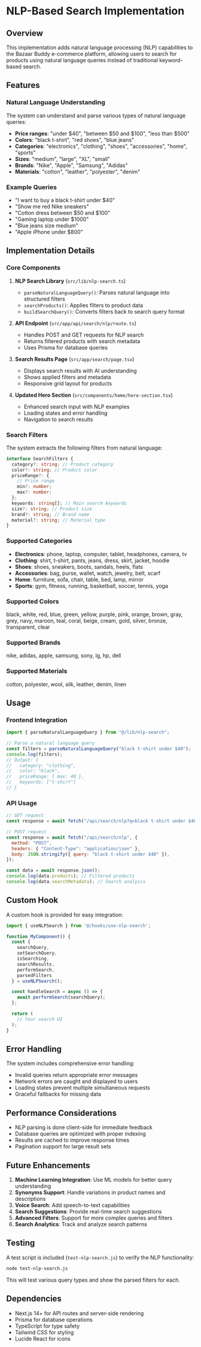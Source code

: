 # NLP-Based Search Implementation

## Overview

This implementation adds natural language processing (NLP) capabilities to the Bazaar Buddy e-commerce platform, allowing users to search for products using natural language queries instead of traditional keyword-based search.

## Features

### Natural Language Understanding

The system can understand and parse various types of natural language queries:

- **Price ranges**: "under $40", "between $50 and $100", "less than $500"
- **Colors**: "black t-shirt", "red shoes", "blue jeans"
- **Categories**: "electronics", "clothing", "shoes", "accessories", "home", "sports"
- **Sizes**: "medium", "large", "XL", "small"
- **Brands**: "Nike", "Apple", "Samsung", "Adidas"
- **Materials**: "cotton", "leather", "polyester", "denim"

### Example Queries

- "I want to buy a black t-shirt under $40"
- "Show me red Nike sneakers"
- "Cotton dress between $50 and $100"
- "Gaming laptop under $1000"
- "Blue jeans size medium"
- "Apple iPhone under $800"

## Implementation Details

### Core Components

1. **NLP Search Library** (`src/lib/nlp-search.ts`)

   - `parseNaturalLanguageQuery()`: Parses natural language into structured filters
   - `searchProducts()`: Applies filters to product data
   - `buildSearchQuery()`: Converts filters back to search query format

2. **API Endpoint** (`src/app/api/search/nlp/route.ts`)

   - Handles POST and GET requests for NLP search
   - Returns filtered products with search metadata
   - Uses Prisma for database queries

3. **Search Results Page** (`src/app/search/page.tsx`)

   - Displays search results with AI understanding
   - Shows applied filters and metadata
   - Responsive grid layout for products

4. **Updated Hero Section** (`src/components/home/hero-section.tsx`)
   - Enhanced search input with NLP examples
   - Loading states and error handling
   - Navigation to search results

### Search Filters

The system extracts the following filters from natural language:

```typescript
interface SearchFilters {
  category?: string; // Product category
  color?: string; // Product color
  priceRange?: {
    // Price range
    min?: number;
    max?: number;
  };
  keywords: string[]; // Main search keywords
  size?: string; // Product size
  brand?: string; // Brand name
  material?: string; // Material type
}
```

### Supported Categories

- **Electronics**: phone, laptop, computer, tablet, headphones, camera, tv
- **Clothing**: shirt, t-shirt, pants, jeans, dress, skirt, jacket, hoodie
- **Shoes**: shoes, sneakers, boots, sandals, heels, flats
- **Accessories**: bag, purse, wallet, watch, jewelry, belt, scarf
- **Home**: furniture, sofa, chair, table, bed, lamp, mirror
- **Sports**: gym, fitness, running, basketball, soccer, tennis, yoga

### Supported Colors

black, white, red, blue, green, yellow, purple, pink, orange, brown, gray, grey, navy, maroon, teal, coral, beige, cream, gold, silver, bronze, transparent, clear

### Supported Brands

nike, adidas, apple, samsung, sony, lg, hp, dell

### Supported Materials

cotton, polyester, wool, silk, leather, denim, linen

## Usage

### Frontend Integration

```typescript
import { parseNaturalLanguageQuery } from "@/lib/nlp-search";

// Parse a natural language query
const filters = parseNaturalLanguageQuery("black t-shirt under $40");
console.log(filters);
// Output: {
//   category: "clothing",
//   color: "black",
//   priceRange: { max: 40 },
//   keywords: ["t-shirt"]
// }
```

### API Usage

```javascript
// GET request
const response = await fetch("/api/search/nlp?q=black t-shirt under $40");

// POST request
const response = await fetch("/api/search/nlp", {
  method: "POST",
  headers: { "Content-Type": "application/json" },
  body: JSON.stringify({ query: "black t-shirt under $40" }),
});

const data = await response.json();
console.log(data.products); // Filtered products
console.log(data.searchMetadata); // Search analysis
```

## Custom Hook

A custom hook is provided for easy integration:

```typescript
import { useNLPSearch } from '@/hooks/use-nlp-search';

function MyComponent() {
  const {
    searchQuery,
    setSearchQuery,
    isSearching,
    searchResults,
    performSearch,
    parsedFilters
  } = useNLPSearch();

  const handleSearch = async () => {
    await performSearch(searchQuery);
  };

  return (
    // Your search UI
  );
}
```

## Error Handling

The system includes comprehensive error handling:

- Invalid queries return appropriate error messages
- Network errors are caught and displayed to users
- Loading states prevent multiple simultaneous requests
- Graceful fallbacks for missing data

## Performance Considerations

- NLP parsing is done client-side for immediate feedback
- Database queries are optimized with proper indexing
- Results are cached to improve response times
- Pagination support for large result sets

## Future Enhancements

1. **Machine Learning Integration**: Use ML models for better query understanding
2. **Synonyms Support**: Handle variations in product names and descriptions
3. **Voice Search**: Add speech-to-text capabilities
4. **Search Suggestions**: Provide real-time search suggestions
5. **Advanced Filters**: Support for more complex queries and filters
6. **Search Analytics**: Track and analyze search patterns

## Testing

A test script is included (`test-nlp-search.js`) to verify the NLP functionality:

```bash
node test-nlp-search.js
```

This will test various query types and show the parsed filters for each.

## Dependencies

- Next.js 14+ for API routes and server-side rendering
- Prisma for database operations
- TypeScript for type safety
- Tailwind CSS for styling
- Lucide React for icons

